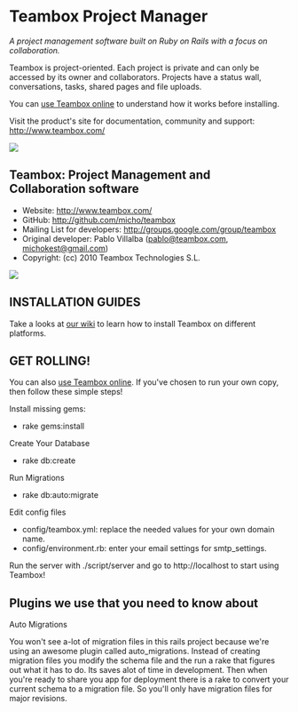 Teambox Project Manager
================================

*A project management software built on Ruby on Rails with a focus on collaboration.*

Teambox is project-oriented. Each project is private and can only be accessed by its owner and collaborators.
Projects have a status wall, conversations, tasks, shared pages and file uploads.

You can [use Teambox online](http://www.teambox.com/ "Teambox") to understand how it works before installing.

Visit the product's site for documentation, community and support: <http://www.teambox.com/>

<a href="http://www.teambox.com"><img src="http://teambox.com/images/screenshots/overview.png" /></a>


Teambox: Project Management and Collaboration software
-------

- Website: <http://www.teambox.com/>
- GitHub: <http://github.com/micho/teambox>
- Mailing List for developers: <http://groups.google.com/group/teambox>
- Original developer: Pablo Villalba (pablo@teambox.com, michokest@gmail.com)
- Copyright: (cc) 2010 Teambox Technologies S.L.

<img src="http://blog.teambox.com/rails_features.jpg"/>

INSTALLATION GUIDES
-------

Take a looks at [our wiki](http://wiki.github.com/micho/teambox/ "Install Teambox") to learn how to install
Teambox on different platforms.


GET ROLLING!
-------

You can also [use Teambox online](http://www.teambox.com/ "Teambox"). If you've chosen to run your own copy,
then follow these simple steps!

Install missing gems:

- rake gems:install

Create Your Database 

- rake db:create

Run Migrations

- rake db:auto:migrate

Edit config files

- config/teambox.yml: replace the needed values for your own domain name.
- config/environment.rb: enter your email settings for smtp_settings.

Run the server with ./script/server and go to http://localhost to start using Teambox!


Plugins we use that you need to know about
-------

Auto Migrations

You won't see a-lot of migration files in this rails project because we're
using an awesome plugin called auto_migrations. Instead of creating migration
files you modify the schema file and the run a rake that figures out what it 
has to do. Its saves alot of time in development. Then when you're ready to
share you app for deployment there is a rake to convert your current schema
to a migration file. So you'll only have migration files for major revisions.

